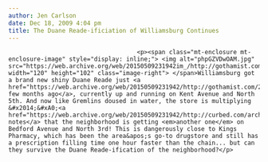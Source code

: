 ```yaml
---
author: Jen Carlson
date: Dec 18, 2009 4:04 pm
title: The Duane Reade-ificiation of Williamsburg Continues
---
```


	
										<p><span class="mt-enclosure mt-enclosure-image" style="display: inline;"> <img alt="phpGZVDwOAM.jpg" src="https://web.archive.org/web/20150509231942im_/http://gothamist.com/phpGZVDwOAM.jpg" width="120" height="102" class="image-right"> </span>Williamsburg got a brand new shiny Duane Reade just <a href="https://web.archive.org/web/20150509231942/http://gothamist.com/2009/09/16/duane_reade_creeps_in_to_williamsbu.php">a few months ago</a>, currently up and running on Kent Avenue and North 5th. And now like Gremlins doused in water, the store is multiplying &#x2014;&#xA0;<a href="https://web.archive.org/web/20150509231942/http://curbed.com/archives/2009/12/17/introducing_rackeds_new_look_duane_reades_expansion_tear.php">Curbed notes</a> that the neighborhood is getting <em>another one</em> on Bedford Avenue and North 3rd! This is dangerously close to Kings Pharmacy, which has been the area&apos;s go-to drugstore and still has a prescription filling time one hour faster than the chain... but can they survive the Duane Reade-ification of the neighborhood?</p>					
										
									
				